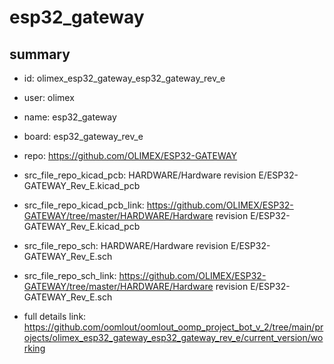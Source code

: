 # esp32_gateway
 
## summary 
* id: olimex_esp32_gateway_esp32_gateway_rev_e
* user: olimex
* name: esp32_gateway
* board: esp32_gateway_rev_e
* repo: https://github.com/OLIMEX/ESP32-GATEWAY
* src_file_repo_kicad_pcb: HARDWARE/Hardware revision E/ESP32-GATEWAY_Rev_E.kicad_pcb
* src_file_repo_kicad_pcb_link: https://github.com/OLIMEX/ESP32-GATEWAY/tree/master/HARDWARE/Hardware revision E/ESP32-GATEWAY_Rev_E.kicad_pcb


* src_file_repo_sch: HARDWARE/Hardware revision E/ESP32-GATEWAY_Rev_E.sch
* src_file_repo_sch_link: https://github.com/OLIMEX/ESP32-GATEWAY/tree/master/HARDWARE/Hardware revision E/ESP32-GATEWAY_Rev_E.sch
* full details link: https://github.com/oomlout/oomlout_oomp_project_bot_v_2/tree/main/projects/olimex_esp32_gateway_esp32_gateway_rev_e/current_version/working  







